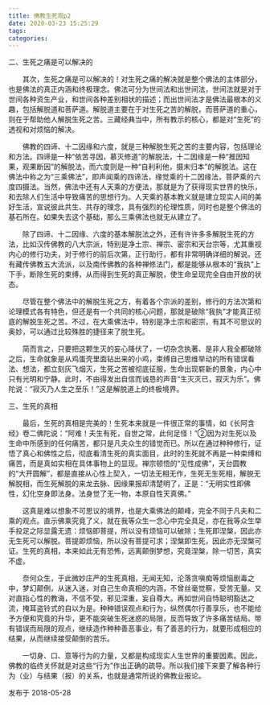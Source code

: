 ```yaml
---
title: 佛教生死观p2
date: 2020-03-23 15:25:29
tags:
categories:
---
```



<!--more-->

二、生死之痛是可以解决的

　　其次，生死之痛是可以解决的！对生死之痛的解决就是整个佛法的主体部分，也是佛法的真正内涵和终极理念。佛法可分为世间法和出世间法，世间法就是对于世间各种资生产业，和世间各种差别相状的描述；而出世间法才是佛法最根本的义趣，包括解脱道和菩萨道。解脱道主要在于对生死之苦的解脱，而菩萨道的重心，则在于帮助他人解脱生死之苦。三藏经典当中，所有教示的核心，都是对“生死”的透视和对烦恼的解决。

　　佛教的四谛、十二因缘和六度，就是三种解脱生死之苦的主要内容，包括理论和方法。四谛是一种“依苦寻因，慕灭修道”的解脱法，十二因缘是一种“推因知果，观果断因”的解脱法，而六度则是一种“自利利他，摄末归本”的解脱法。这在佛法中称之为“三乘佛法”，即声闻乘的四谛法，缘觉乘的十二因缘法，菩萨乘的六度四摄法。当然，佛法中还有人天乘的方便法，那就是为了获得现实世界的快乐，和去除人们生活中导致痛苦的思想行为。人天乘的基本教义就是建立现实人间的美好生活，宣说彼此共生、共存的理念，具有强烈的伦理性质，同时也是整个佛法的基石所在。如果失去这个基础，那么三乘佛法也就无从建立了。

　　除了四谛、十二因缘、六度的基本解脱法之外，还有许许多多解脱生死的方法，比如汉传佛教的八大宗派，特别是净土宗、禅宗、密宗和天台宗等，尤其重视内心的修行功夫，对于修行的前后次第，正行助行，都有非常明确详细的解说。还有藏传佛教五大流派，以及南传佛教的各种禅修法门，都是能够从根本的“我执”上下手，断除生死的束缚，从而得到生死的真正解脱，使生命呈现完全自由开放的状态。

　　尽管在整个佛法中的解脱生死之方，有着各个宗派的差别，修行的方法次第和论理模式各有特色，但还是有一个共同的核心问题，那就是破除“我执”才能真正彻底的解脱生死之苦。不过，在大乘佛法中，特别是净土宗和密宗，有其不可思议的奥妙，可以通过比较殊胜的捷径来了脱生死。

　　简而言之，只要把这颗生灭的妄心降伏了，一切杂念执著、是非人我全都破除之后，生命就象是从鸡蛋壳里面钻出来的小鸡，束缚自己思维举动的所有错误看法、想法，都立刻灰飞烟灭，生死之苦被彻底征服，生命出现崭新的景象，内心中只有光明和宁静。此时，不由得发出自信而诚恳的声音“生灭灭已，寂灭为乐”。佛陀说：“寂灭乃人生之至乐！”这是解脱道上的终极境界。



三、生死的真相

　　最后，生死的真相是完美的！生死本来就是一件很正常的事情，如《长阿含经》卷二佛陀说：“阿难！夫生有死，自世之常，此何足怪！”②因为对生死以及生命中所感到的任何痛苦，都只是凡夫众生的错觉而已。所以在通过种种修行，证悟了真心和佛性之后，彻底看清生死的真实面目，此时的生死就不再是一种束缚和痛苦，而是真如实相在具体事物上的显现。禅宗顿悟的“见性成佛”，天台圆教的“大开圆解”，都是直接从心性上契入，一切法无相无作，生死无生死相，解脱无解脱相，而生死解脱的来龙去脉、因缘果报却清楚明了，正是：“无明实性即佛性，幻化空身即法身。法身觉了无一物，本原自性天真佛。”

　　这真是难以想象不可思议的境界，也是大乘佛法的颠峰，完全不同于凡夫和二乘的观点。直示佛乘究竟了义，就在我等众生一念心中完全具足，亦在我等众生举手投足之际显露无遗：烦恼即菩提，所以没有烦恼可以破除；生死即涅槃，因此亦无生死可以解脱。菩提即烦恼，所以没有菩提可求；涅槃即生死，因此亦无涅槃可证。生死的真相，本来如此无有恐怖，远离颠倒梦想，究竟涅槃，除一切苦，真实不虚。

　　奈何众生，于此微妙庄严的生死真相，无闻无知，沦落贪嗔痴等烦恼剧毒之中，梦幻颠倒，从迷入迷，对自己生命真相的内涵，不曾丝毫觉察，受苦无量。又对直指心性的教诲，不信不受，邪见深重，妄自尊大。再如世间自恃聪明豁达之流，掩耳盗铃式的自以为是。种种错误观点和行为，纵然偶尔行善享乐，也不能给予方便和究竟的升华，更不能突破生死迷惑的局限，反而导致了许多痛苦结局。带有错误而局限的观点，继续造作种种善恶事业，有了善恶的行为，就要形成相应的结果，从而继续接受颠倒的苦乐。

　　一切身、口、意等行为的力量，又都是构成现实人生世界的重要因素。因此，佛教的临终关怀就是对这些“行为”作出正确的疏导。所以我们接下来要了解各种行为（业）与结果（报）的关系，也就是通常所说的佛教业报论。

发布于 2018-05-28